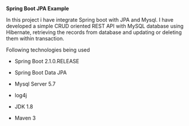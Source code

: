 **Spring Boot JPA Example**

In this project i have integrate Spring boot with JPA and Mysql. 
I have developed a simple CRUD oriented REST API with MySQL database using Hibernate, 
retrieving the records from database and updating or deleting them within transaction.

Following technologies being used

* Spring Boot 2.1.0.RELEASE

* Spring Boot Data JPA

* Mysql Server 5.7

* log4j

* JDK 1.8

* Maven 3